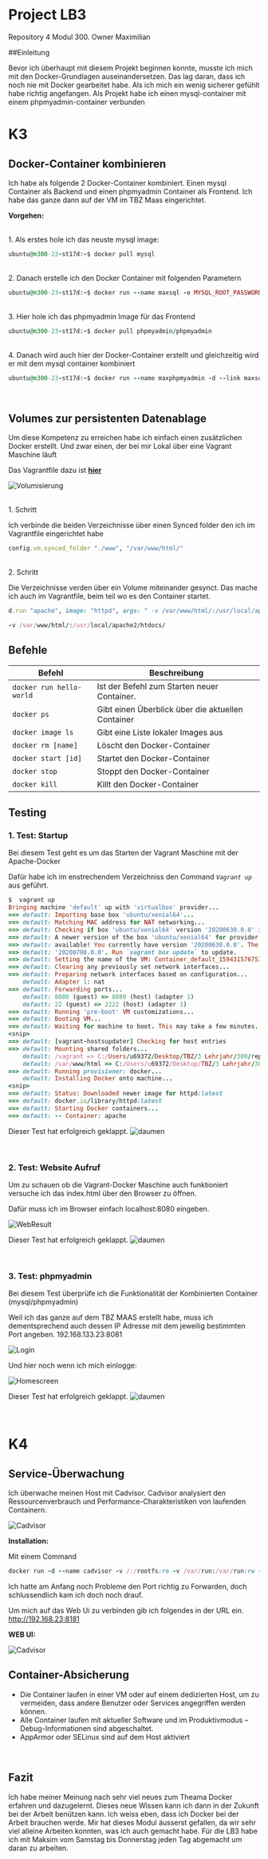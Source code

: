 # Project LB3
Repository 4 Modul 300. Owner Maximilian

##Einleitung

Bevor ich überhaupt mit diesem Projekt beginnen konnte, musste ich mich mit den Docker-Grundlagen auseinandersetzen. Das lag daran, dass ich noch nie mit Docker gearbeitet habe. Als ich mich ein wenig sicherer gefühlt habe richtig angefangen. Als Projekt habe ich einen mysql-container mit einem phpmyadmin-container verbunden

# K3


## Docker-Container kombinieren

Ich habe als folgende 2 Docker-Container kombiniert. Einen mysql Container als Backend und einen phpmyadmin Container als Frontend. Ich habe das ganze dann auf der VM im TBZ Maas eingerichtet.

**Vorgehen:**

<br>
1. Als erstes hole ich das neuste mysql image:

```Ruby
ubuntu@m300-23-st17d:~$ docker pull mysql
```

<br>
2.  Danach erstelle ich den Docker Container mit folgenden Parametern

```Ruby
ubuntu@m300-23-st17d:~$ docker run --name maxsql -e MYSQL_ROOT_PASSWORD=Migros1 -d mysql
```

<br>
3. Hier hole ich das phpmyadmin Image für das Frontend

```Ruby
ubuntu@m300-23-st17d:~$ docker pull phpmyadmin/phpmyadmin
```

<br>
4. Danach wird auch hier der Docker-Container erstellt und gleichzeitig wird er mit dem mysql container kombiniert

```Ruby
ubuntu@m300-23-st17d:~$ docker run --name maxphpmyadmin -d --link maxsql:db -p 8081:80 phpmyadmin/phpmyadmin
```
<br>

## Volumes zur persistenten Datenablage
Um diese Kompetenz zu erreichen habe ich einfach einen zusätzlichen Docker erstellt. Und zwar einen, der bei mir Lokal über eine Vagrant Maschine läuft

Das Vagrantfile dazu ist [**hier**](https://github.com/Maaxi12345/M300-Services/blob/master/Container/Vagrantfile)

![](https://github.com/Maaxi12345/M300-Services/blob/master/img/volume.PNG "Volumisierung")

<br>
1. Schritt

Ich verbinde die beiden Verzeichnisse über einen Synced folder den ich im Vagrantfile eingerichtet habe
```Ruby
config.vm.synced_folder "./www", "/var/www/html/"
```

<br>
2. Schritt

Die Verzeichnisse verden über ein Volume miteinander gesynct. Das mache ich auch im Vagrantfile, beim teil wo es den Container startet.
```Ruby
d.run "apache", image: "httpd", args: " -v /var/www/html/:/usr/local/apache2/htdocs/ -p 8080:80 --restart=always"
```

```Ruby
-v /var/www/html/:/usr/local/apache2/htdocs/
```

## Befehle

| Befehl                    | Beschreibung                                                      |
| ------------------------- | ----------------------------------------------------------------- | 
| `docker run hello-world`            | Ist der Befehl zum Starten neuer Container. |
| `docker ps`              | Gibt einen Überblick über die aktuellen Container |
| `docker image ls`             | Gibt eine Liste lokaler Images aus                  |
| `docker rm [name]`          | Löscht den Docker-Container                                |
| `docker start [id]`            | Startet den Docker-Container                           |
| `docker stop`            | Stoppt den Docker-Container                                 |
| `docker kill`         | Killt den Docker-Container                   |


## Testing

### **1. Test: Startup**

Bei diesem Test geht es um das Starten der Vagrant Maschine mit der Apache-Docker

Dafür habe ich im enstrechendem Verzeichniss den Command  *`Vagrant up`* aus geführt.

```Ruby
$  vagrant up
Bringing machine 'default' up with 'virtualbox' provider...
==> default: Importing base box 'ubuntu/xenial64'...
==> default: Matching MAC address for NAT networking...
==> default: Checking if box 'ubuntu/xenial64' version '20200630.0.0' is up to date...
==> default: A newer version of the box 'ubuntu/xenial64' for provider 'virtualbox' is
==> default: available! You currently have version '20200630.0.0'. The latest is version
==> default: '20200708.0.0'. Run `vagrant box update` to update.
==> default: Setting the name of the VM: Container_default_1594315767530_82498
==> default: Clearing any previously set network interfaces...
==> default: Preparing network interfaces based on configuration...
    default: Adapter 1: nat
==> default: Forwarding ports...
    default: 8080 (guest) => 8080 (host) (adapter 1)
    default: 22 (guest) => 2222 (host) (adapter 1)
==> default: Running 'pre-boot' VM customizations...
==> default: Booting VM...
==> default: Waiting for machine to boot. This may take a few minutes...
<snip>
==> default: [vagrant-hostsupdater] Checking for host entries
==> default: Mounting shared folders...
    default: /vagrant => C:/Users/u69372/Desktop/TBZ/3 Lehrjahr/300/repository300/M300-Services/Container
    default: /var/www/html => C:/Users/u69372/Desktop/TBZ/3 Lehrjahr/300/repository300/M300-Services/Container/www
==> default: Running provisioner: docker...
    default: Installing Docker onto machine...
<snip>
==> default: Status: Downloaded newer image for httpd:latest
==> default: docker.io/library/httpd:latest
==> default: Starting Docker containers...
==> default: -- Container: apache
```
Dieser Test hat erfolgreich geklappt. ![](https://github.com/Maaxi12345/M300-Services/blob/master/img/daumen.png "daumen")

<br>

### **2. Test: Website Aufruf**
Um zu schauen ob die Vagrant-Docker Maschine auch funktioniert versuche ich das index.html über den Browser zu öffnen.

Dafür muss ich im Browser einfach localhost:8080 eingeben.

![](https://github.com/Maaxi12345/M300-Services/blob/master/img/web.PNG "WebResult")

Dieser Test hat erfolgreich geklappt. ![](https://github.com/Maaxi12345/M300-Services/blob/master/img/daumen.png "daumen")

<br>

### **3. Test: phpmyadmin**
Bei diesem Test überprüfe ich die Funktionalität der Kombinierten Container (mysql/phpmyadmin)

Weil ich das ganze auf dem TBZ MAAS erstellt habe, muss ich dementsprechend auch dessen IP Adresse mit dem jeweilig bestimmten Port angeben. 192.168.133.23:8081

![](https://github.com/Maaxi12345/M300-Services/blob/master/img/phpmylog.PNG "Login")

Und hier noch wenn ich mich einlogge:

![](https://github.com/Maaxi12345/M300-Services/blob/master/img/phpmyhome.PNG "Homescreen")

Dieser Test hat erfolgreich geklappt. ![](https://github.com/Maaxi12345/M300-Services/blob/master/img/daumen.png "daumen")

<br>

# K4 

## Service-Überwachung

Ich überwache meinen Host mit Cadvisor. Cadvisor analysiert den Ressourcenverbrauch und Performance-Charakteristiken von laufenden Containern.

![](https://github.com/Maaxi12345/M300-Services/blob/master/img/cad.PNG "Cadvisor")

**Installation:**

Mit einem Command
```Ruby
docker run -d --name cadvisor -v /:/rootfs:ro -v /var/run:/var/run:rw -v /sys:/sys:ro -v /var/lib/docker/:/var/lib/docker:ro -p 8181:8080 google/cadvisor:latest
```


Ich hatte am Anfang noch Probleme den Port richtig zu Forwarden, doch schlussendlich kam ich doch noch drauf.

Um mich auf das Web Ui zu verbinden gib ich folgendes in der URL ein.
http://192.168.23:8181

**WEB UI:**

![](https://github.com/Maaxi12345/M300-Services/blob/master/img/cadweb.PNG "Cadvisor")

## Container-Absicherung

* Die Container laufen in einer VM oder auf einem dedizierten Host, um zu vermeiden, dass andere Benutzer oder Services angegriffen werden können.
* Alle Container laufen mit aktueller Software und im Produktivmodus – Debug-Informationen sind abgeschaltet.
* AppArmor oder SELinux sind auf dem Host aktiviert


<br>

## Fazit

Ich habe meiner Meinung nach sehr viel neues zum Theama Docker erfahren und dazugelernt. Dieses neue Wissen kann ich dann in der Zukunft bei der Arbeit benützen kann. Ich weiss eben, dass ich Docker bei der Arbeit brauchen werde. 
Mir hat dieses Modul äusserst gefallen, da wir sehr viel alleine Arbeiten konnten, was ich auch gemacht habe. Für die LB3 habe ich mit Maksim vom Samstag bis Donnerstag jeden Tag abgemacht um daran zu arbeiten.